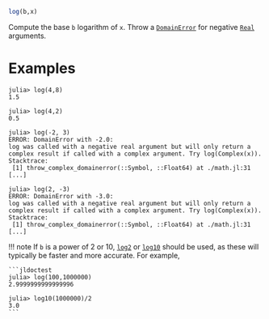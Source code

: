 ```julia
log(b,x)
```

Compute the base `b` logarithm of `x`. Throw a [`DomainError`](@ref) for negative [`Real`](@ref) arguments.

# Examples

```jldoctest; filter = r"Stacktrace:(\n \[[0-9]+\].*)*"
julia> log(4,8)
1.5

julia> log(4,2)
0.5

julia> log(-2, 3)
ERROR: DomainError with -2.0:
log was called with a negative real argument but will only return a complex result if called with a complex argument. Try log(Complex(x)).
Stacktrace:
 [1] throw_complex_domainerror(::Symbol, ::Float64) at ./math.jl:31
[...]

julia> log(2, -3)
ERROR: DomainError with -3.0:
log was called with a negative real argument but will only return a complex result if called with a complex argument. Try log(Complex(x)).
Stacktrace:
 [1] throw_complex_domainerror(::Symbol, ::Float64) at ./math.jl:31
[...]
```

!!! note
    If `b` is a power of 2 or 10, [`log2`](@ref) or [`log10`](@ref) should be used, as these will typically be faster and more accurate. For example,

    ```jldoctest
    julia> log(100,1000000)
    2.9999999999999996

    julia> log10(1000000)/2
    3.0
    ```

